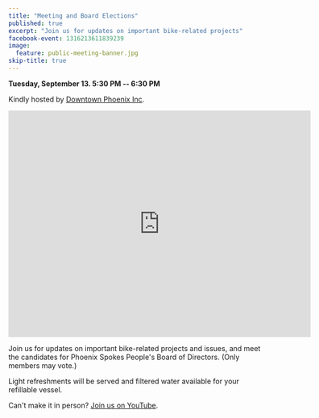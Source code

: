 ```yaml
---
title: "Meeting and Board Elections"
published: true
excerpt: "Join us for updates on important bike-related projects"
facebook-event: 1316213611839239
image:
  feature: public-meeting-banner.jpg
skip-title: true
---
```


**Tuesday, September 13. 5:30 PM -- 6:30 PM**

Kindly hosted by [Downtown Phoenix Inc](http://dtphx.org/).

<iframe src="https://www.google.com/maps/embed?pb=!1m14!1m8!1m3!1d13316.204567160927!2d-112.0736025!3d33.4479741!3m2!1i1024!2i768!4f13.1!3m3!1m2!1s0x0%3A0x1aa363d3395991dc!2sDowntown+Phoenix+Inc!5e0!3m2!1sen!2sus!4v1472699206206" width="600" height="450" frameborder="0" style="border:0" allowfullscreen></iframe>

Join us for updates on important bike-related projects and issues, and meet the candidates for Phoenix Spokes People's Board of Directors. (Only members may vote.)

Light refreshments will be served and filtered water available for your refillable vessel.

Can't make it in person? [Join us on YouTube](https://www.youtube.com/watch?v=W1TMnKYI8H4).
